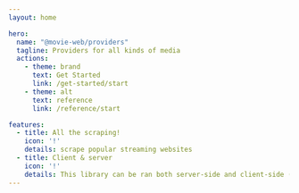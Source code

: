 ```yaml
---
layout: home

hero:
  name: "@movie-web/providers"
  tagline: Providers for all kinds of media
  actions:
    - theme: brand
      text: Get Started
      link: /get-started/start
    - theme: alt
      text: reference
      link: /reference/start

features:
  - title: All the scraping!
    icon: '!'
    details: scrape popular streaming websites
  - title: Client & server
    icon: '!'
    details: This library can be ran both server-side and client-side (with CORS proxy)
---
```



